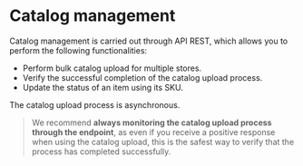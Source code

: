 # Catalog management

Catalog management is carried out through API REST, which allows you to perform the following functionalities:

* Perform bulk catalog upload for multiple stores.
* Verify the successful completion of the catalog upload process.
* Update the status of an item using its SKU.

The catalog upload process is asynchronous.

> We recommend **always monitoring the catalog upload process through the endpoint**, as even if you receive a positive response when using the catalog upload, this is the safest way to verify that the process has completed successfully.
